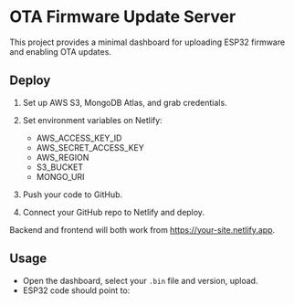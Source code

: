 # OTA Firmware Update Server

This project provides a minimal dashboard for uploading ESP32 firmware and enabling OTA updates.

## Deploy

1. Set up AWS S3, MongoDB Atlas, and grab credentials.
2. Set environment variables on Netlify:  
   - AWS_ACCESS_KEY_ID  
   - AWS_SECRET_ACCESS_KEY  
   - AWS_REGION  
   - S3_BUCKET  
   - MONGO_URI  

3. Push your code to GitHub.

4. Connect your GitHub repo to Netlify and deploy.

Backend and frontend will both work from https://your-site.netlify.app.

## Usage

- Open the dashboard, select your `.bin` file and version, upload.
- ESP32 code should point to:
